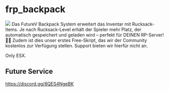 # frp_backpack
<a href="https://hits.seeyoufarm.com"><img src="https://hits.seeyoufarm.com/api/count/incr/badge.svg?url=https%3A%2F%2Fgithub.com%2Fgjbae1212%2Fhit-counter&count_bg=%23531597&title_bg=%23000000&icon=&icon_color=%23E7E7E7&title=BACKPACK&edge_flat=false"/></a>
Das FutureV Backpack System erweitert das Inventar mit Rucksack-Items. Je nach Rucksack-Level erhält der Spieler mehr Platz, der automatisch gespeichert und geladen wird – perfekt für DEINEN RP-Server! 🎒🔥
Zudem ist dies unser erstes Free-Skript, das wir der Community kostenlos zur Verfügung stellen. Support bieten wir hierfür nicht an.

Only ESX.

## Future Service
https://discord.gg/8QES4NgeBK
